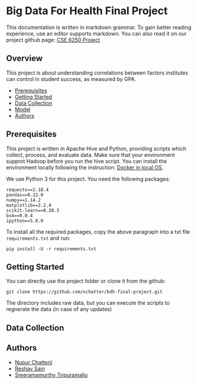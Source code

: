 # Big Data For Health Final Project
This documentation is written in markdown grammar. To gain better reading experience, use an editor supports markdown. You can also read it on our project github page: [CSE 6250 Project](https://github.com/nchatter/bdh-final-project)

## Overview
This project is about understanding correlations between factors institutes can control in student success, as measured by GPA. 
- [Prerequisites](#prerequisites)
- [Getting Started](#getting-started)
- [Data Collection](#data-collection)
- [Model](#model)
- [Authors](#authors)

## Prerequisites
This project is written in Apache Hive and Python, providing scripts which collect, process, and evaluate data. Make sure that your environment supprot Hadoop before you run the hive script. You can install the environment locally following the instruction: 
[Docker in local OS](http://www.sunlab.org/teaching/cse6250/spring2019/env/env-local-docker.html#_1-install-docker).

We use Python 3 for this project. You need the following packages:

    requests==2.18.4 
    pandas==0.22.0      
    numpy==1.14.2      
    matplotlib==2.2.4         
    scikit-learn==0.20.3        
    bs4==0.0.4     
    ipython==5.8.0      
To install all the required packages, copy the above paragraph into a txt file `requirements.txt` and run:

    pip install -U -r requirements.txt

## Getting Started
You can directly use the project folder or clone it from the github:

    git clone https://github.com/nchatter/bdh-final-project.git
The directory includes raw data, but you can execute the scripts to regnerate the data (in case of any updates)

## Data Collection

## Authors
- [Nupur Chatterji](https://github.com/nchatter)
- [Reshav Sain](https://github.com/seanrsain) 
- [Sreeramamurthy Tripuramallu](https://github.com/stripuramallu3) 
